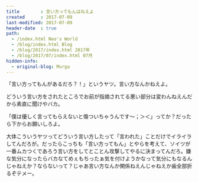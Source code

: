 ```yaml
---
title        : 言い方ってもんはねえよ
created      : 2017-07-09
last-modified: 2017-07-09
header-date  : true
path:
  - /index.html Neo's World
  - /blog/index.html Blog
  - /blog/2017/index.html 2017年
  - /blog/2017/07/index.html 07月
hidden-info:
  - original-blog: Murga
---
```


「言い方ってもんがあるだろ？！」というヤツ。言い方なんかねえよ。

どういう言い方をされたところでお前が指摘されてる悪い部分は変わんねえんだから素直に聞けやバカ。

「僕は優しく言ってもらえないと傷ついちゃうんです～；＞＜」ってか？だったら下からお願いしろよ。

大体こういうヤツってどういう言い方したって「言われた」ことだけでイライラしてんだろが。だったらこっちも「言い方ってもん」とやらを考えて、ソイツが一番ムカつくであろう言い方をしてとことん攻撃してやるに決まってんだろ。嫌な気分になったらバカなてめぇもちったぁ気を付けようかなって気分にもなるんじゃねえか？ならないって？じゃあ言い方なんか関係ねえんじゃねえか歯全部折るぞテメー。
